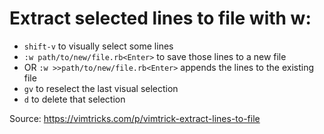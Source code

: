 # Extract selected lines to file with w:

* `shift-v` to visually select some lines
* `:w path/to/new/file.rb<Enter>` to save those lines to a new file
* OR `:w >>path/to/new/file.rb<Enter>` appends the lines to the existing file
* `gv` to reselect the last visual selection
* `d` to delete that selection

Source:
https://vimtricks.com/p/vimtrick-extract-lines-to-file
